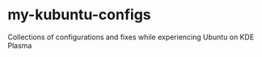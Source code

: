 # my-kubuntu-configs
Collections of configurations and fixes while experiencing Ubuntu on KDE Plasma
